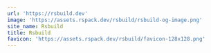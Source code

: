 ```yaml
---
url: 'https://rsbuild.dev'
image: 'https://assets.rspack.dev/rsbuild/rsbuild-og-image.png'
site_name: Rsbuild
title: Rsbuild
favicon: 'https://assets.rspack.dev/rsbuild/favicon-128x128.png'
---
```


